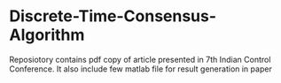 # Discrete-Time-Consensus-Algorithm 
Reposiotory contains pdf copy of article presented in 7th Indian Control Conference. It also include few matlab file for result generation in paper  
